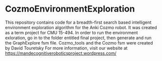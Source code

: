 # CozmoEnvironmentExploration
This repository contains code for a breadth-first search based intelligent environment exploration algorithm for the Anki Cozmo robot. It was created as a term project for CMU 15-494.
In order to run the environment exloration, go in to the folder entitled final project, then generate and run the GraphExplore fsm file.
Cozmo_tools and the Cozmo fsm were created by David Touretsky
For more information, visit our website at https://mandecognitiveroboticsproject.wordpress.com/
